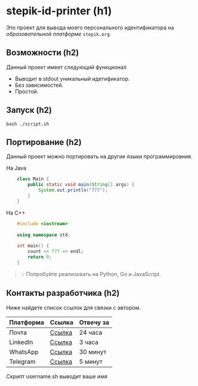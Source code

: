 
# stepik-id-printer (h1)

Это проект для вывода моего персонального идентификатора на *образовательной платформе* `stepik.org`.

## Возможности (h2)

Данный проект имеет следующий функционал

- Выводит в stdout уникальный идетификатор. 
- Без зависимостей.
- Простой.

## Запуск (h2)

	bash ./script.sh

## Портирование (h2)

Данный проект можно портировать на другие языки программировния.

На Java
```java
	class Main {
		public static void main(String[] args) {
			System.out.println("777");
		}
	}
```
На C++
```cpp
	#include <iostream>
	
	using namespace std;
	
	int main() {
		count << 777 << endl;
		return 0;
	}
```
> 💡 Попробуйте реализовать на Python, Go и JavaScript.

## Контакты разработчика (h2)

Ниже найдете список ссылок для связки с автором.

| **Платформа** | **Ссылка**                            | **Отвечу за** |
|---------------|---------------------------------------|---------------|
| Почта         | [Ссылка](https://github.com/OlzhasSB) | 24 часа       |
| LinkedIn      | [Ссылка](https://github.com/OlzhasSB) | 3 часа        |
| WhatsApp      | [Ссылка](https://github.com/OlzhasSB) | 30 минут      |
| Telegram      | [Ссылка](https://github.com/OlzhasSB) | 5 минут       |


Скрипт username.sh выводит ваше имя

